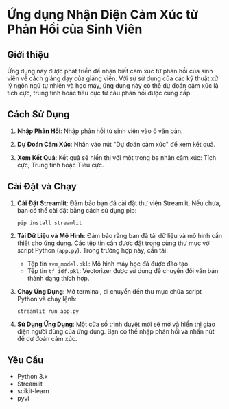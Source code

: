 # Ứng dụng Nhận Diện Cảm Xúc từ Phản Hồi của Sinh Viên

## Giới thiệu

Ứng dụng này được phát triển để nhận biết cảm xúc từ phản hồi của sinh viên về cách giảng dạy của giảng viên. Với sự sử dụng của các kỹ thuật xử lý ngôn ngữ tự nhiên và học máy, ứng dụng này có thể dự đoán cảm xúc là tích cực, trung tính hoặc tiêu cực từ câu phản hồi được cung cấp.

## Cách Sử Dụng

1. **Nhập Phản Hồi**: Nhập phản hồi từ sinh viên vào ô văn bản.

2. **Dự Đoán Cảm Xúc**: Nhấn vào nút "Dự đoán cảm xúc" để xem kết quả.

3. **Xem Kết Quả**: Kết quả sẽ hiển thị với một trong ba nhãn cảm xúc: Tích cực, Trung tính hoặc Tiêu cực.

## Cài Đặt và Chạy

1. **Cài Đặt Streamlit**: Đảm bảo bạn đã cài đặt thư viện Streamlit. Nếu chưa, bạn có thể cài đặt bằng cách sử dụng pip:

    ```
    pip install streamlit
    ```

2. **Tải Dữ Liệu và Mô Hình**: Đảm bảo rằng bạn đã tải dữ liệu và mô hình cần thiết cho ứng dụng. Các tệp tin cần được đặt trong cùng thư mục với script Python (`app.py`). Trong trường hợp này, cần tải:

    - Tệp tin `svm_model.pkl`: Mô hình máy học đã được đào tạo.
    - Tệp tin `tf_idf.pkl`: Vectorizer được sử dụng để chuyển đổi văn bản thành dạng thích hợp.

3. **Chạy Ứng Dụng**: Mở terminal, di chuyển đến thư mục chứa script Python và chạy lệnh:

    ```
    streamlit run app.py
    ```

4. **Sử Dụng Ứng Dụng**: Một cửa sổ trình duyệt mới sẽ mở và hiển thị giao diện người dùng của ứng dụng. Bạn có thể nhập phản hồi và nhấn nút để dự đoán cảm xúc.

## Yêu Cầu

- Python 3.x
- Streamlit
- scikit-learn
- pyvi

